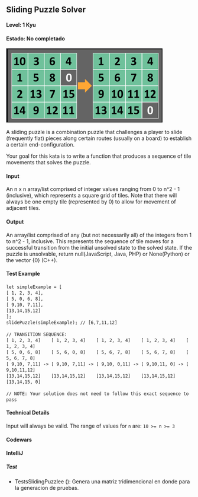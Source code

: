## Sliding Puzzle Solver
#### Level: 1 Kyu
#### Estado: No completado
![puzzle](img/puzzle.png)

A sliding puzzle is a combination puzzle that challenges a player to slide (frequently flat) pieces along certain routes (usually on a board) to establish a certain end-configuration.

Your goal for this kata is to write a function that produces a sequence of tile movements that solves the puzzle.

#### Input
An n x n array/list comprised of integer values ranging from 0 to n^2 - 1 (inclusive), which represents a square grid of tiles. Note that there will always be one empty tile (represented by 0) to allow for movement of adjacent tiles.

#### Output
An array/list comprised of any (but not necessarily all) of the integers from 1 to n^2 - 1, inclusive. This represents the sequence of tile moves for a successful transition from the initial unsolved state to the solved state. If the puzzle is unsolvable, return null(JavaScript, Java, PHP) or None(Python) or the vector {0} (C++).

#### Test Example
```
let simpleExample = [
[ 1, 2, 3, 4],
[ 5, 0, 6, 8],
[ 9,10, 7,11],
[13,14,15,12]
];
slidePuzzle(simpleExample); // [6,7,11,12]

// TRANSITION SEQUENCE:
[ 1, 2, 3, 4]    [ 1, 2, 3, 4]    [ 1, 2, 3, 4]    [ 1, 2, 3, 4]    [ 1, 2, 3, 4]
[ 5, 0, 6, 8]    [ 5, 6, 0, 8]    [ 5, 6, 7, 8]    [ 5, 6, 7, 8]    [ 5, 6, 7, 8]
[ 9,10, 7,11] -> [ 9,10, 7,11] -> [ 9,10, 0,11] -> [ 9,10,11, 0] -> [ 9,10,11,12]
[13,14,15,12]    [13,14,15,12]    [13,14,15,12]    [13,14,15,12]    [13,14,15, 0]

// NOTE: Your solution does not need to follow this exact sequence to pass
```

#### Technical Details
Input will always be valid.
The range of values for `n` are: `10 >= n >= 3`

#### Codewars

#### IntelliJ

##### Test

- TestsSlidingPuzzlee (): Genera una matriz tridimencional en donde para la generacion de pruebas.
